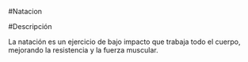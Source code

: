 #Natacion

#Descripción

La natación es un ejercicio de bajo impacto que trabaja todo el cuerpo, mejorando la resistencia y la fuerza muscular.

